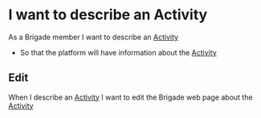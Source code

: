 # I want to describe an Activity
As a Brigade member I want to describe an [Activity](activity.md)
* So that the platform will have information about the [Activity](activity.md)

## Edit
When I describe an [Activity](activity.md) I want to edit the Brigade web page about the [Activity](activity.md) 